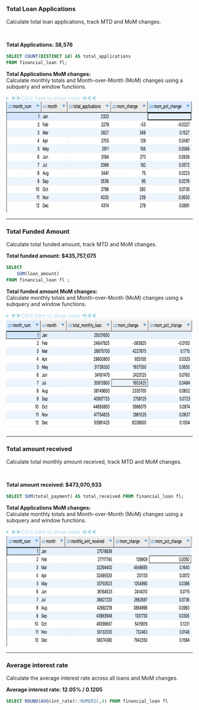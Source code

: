 ### Total Loan Applications
Calculate total loan applications, track MTD and MoM changes.

<br>

**Total Applications: 38,576**
	
```sql
SELECT COUNT(DISTINCT id) AS total_applications 
FROM financial_loan fl;
```

**Total Applications MoM changes:** <br>
Calculate monthly totals and Month-over-Month (MoM) changes using a subquery and window functions.

<details>
<summary style="color: lightblue;">▶▶Click here to show code ◀◀◀</summary>
	
```sql
SELECT 
	month_num,
	month,
	total_applications,
	(total_applications - LAG(total_applications) OVER (ORDER BY month_num))::NUMERIC AS mom_change,
	ROUND((total_applications - LAG(total_applications) OVER (ORDER BY month_num))::NUMERIC / (LAG(total_applications) OVER (ORDER BY month_num)),4) AS mom_pct_change
FROM (
SELECT 
	EXTRACT(MONTH from issue_date) AS month_num,
    	TO_CHAR(issue_date, 'Mon') AS month,
    	COUNT(DISTINCT id) AS total_applications
FROM financial_loan fl
GROUP BY EXTRACT(MONTH from issue_date), TO_CHAR(issue_date, 'Mon')
ORDER BY month_num
) AS ordered_month
ORDER BY month_num
```

### SQL Code Explanation

#### Subquery (`ordered_month`):
- **Month Extraction**:  
  - Extracts the numerical month using `EXTRACT(MONTH FROM issue_date) AS month_num`.  
  - Extracts the abbreviated month name using `TO_CHAR(issue_date, 'Mon') AS month`.  

- **Grouping and Ordering**:  
  Groups the data by `month_num` and `month` to ensure unique monthly aggregations.  
  Orders by `month_num` to maintain chronological order.  

- **Loan Application Count**:  
  Counts distinct loan application IDs for each month with `COUNT(DISTINCT id) AS total_applications`.  

#### Outer Query:
- **Absolute Month-over-Month (MoM) Change**:  
  - Calculates the MoM change using the `LAG` window function:  
    ```sql
    (total_applications - LAG(total_applications) OVER (ORDER BY month_num))::NUMERIC AS mom_change
    ```  
  - The `LAG` function retrieves the previous month's `total_applications` for each row, and the difference is cast to `NUMERIC`.

- **Percentage MoM Change**:  
  - Computes the percentage MoM change:  
    ```sql
    ROUND((total_applications - LAG(total_applications) OVER (ORDER BY month_num))::NUMERIC / (LAG(total_applications) OVER (ORDER BY month_num)), 4) AS mom_pct_change
    ```  
  - The difference in applications is divided by the previous month's total.  
  - The result is rounded to four decimal places.  
  - The `LAG` function ensures the calculation references the correct preceding row.  

#### Ordering:
- The final output is sorted by `month_num` in ascending order to maintain chronological order.

</details>

<img src="images/MoM_changes.png" width="700" height="300" />

---------------------------------------------

### Total Funded Amount
Calculate total funded amount, track MTD and MoM changes.

**Total funded amount: $435,757,075**
```sql
SELECT 
	SUM(loan_amount) 
FROM financial_loan fl ;
```
**Total funded amount MoM changes:** <br>
Calculate monthly totals and Month-over-Month (MoM) changes using a subquery and window functions.
<details>
<summary style="color: lightblue;">▶▶Click here to show code ◀◀◀</summary>
	
``` sql
SELECT 
	month_num,
	month,
	total_monthly_loan,
	total_monthly_loan - LAG(total_monthly_loan) OVER(ORDER BY month_num) AS mom_change,
	ROUND((total_monthly_loan - (LAG(total_monthly_loan) OVER(ORDER BY month_num)))::NUMERIC / (LAG(total_monthly_loan) OVER(ORDER BY month_num)),4)  AS mom_pct_change
FROM (
SELECT 
	EXTRACT(MONTH from issue_date) AS month_num,
	TO_CHAR(issue_date,'Mon') AS month,
	SUM(loan_amount) AS total_monthly_loan
FROM financial_loan fl 
GROUP BY EXTRACT(MONTH from issue_date),TO_CHAR(issue_date,'Mon')
ORDER BY EXTRACT(MONTH from issue_date),TO_CHAR(issue_date,'Mon')
) AS loan_month
```

### Explanation of the SQL Code

#### Inner Query:
- **Aggregation**:  
  Aggregates loan data by month using `SUM(loan_amount)` to calculate `total_monthly_loan` for each month.  
- **Month Extraction**:  
  - Uses `EXTRACT(MONTH FROM issue_date)` to extract the numeric month (`month_num`).  
  - Uses `TO_CHAR(issue_date, 'Mon')` to extract the textual representation of the month (`month`).  
- **Grouping and Ordering**:  
  Groups by both the numeric (`month_num`) and textual (`month`) month representations for aggregation.  
  Orders the results by `month_num` to maintain chronological order.  

#### Outer Query:
- **Absolute Month-over-Month (MoM) Change**:  
  Calculates the absolute MoM change (`mom_change`) using the `LAG` window function to access the previous month's `total_monthly_loan`.  
- **Percentage MoM Change**:  
  Computes the percentage MoM change (`mom_pct_change`) by dividing `mom_change` by the previous month's value (`LAG(total_monthly_loan)`) and rounding the result to four decimal places.  

#### Window Function:
- **Usage of `LAG`**:  
  The `LAG` window function is applied with `OVER(ORDER BY month_num)` to fetch the value of `total_monthly_loan` from the previous row based on chronological order (`month_num`).  

</details>

<img src="images/mom_loan_amt.png" width="700" height="300" />

--------------------------------------------

### Total amount received
Calculate total monthly amount received, track MTD and MoM changes.

<br>

**Total amount received: $473,070,933**
	
```sql
SELECT SUM(total_payment) AS total_received FROM financial_loan fl;
```

**Total Applications MoM changes:** <br>
Calculate monthly totals and Month-over-Month (MoM) changes using a subquery and window functions.

<details>
<summary style="color: lightblue;">▶▶Click here to show code ◀◀◀</summary>
	
```sql
SELECT 
	month_num,
	month,
	monthly_amt_received,
	monthly_amt_received - LAG(monthly_amt_received) OVER(ORDER BY month_num) AS mom_change,
	ROUND((monthly_amt_received - (LAG(monthly_amt_received) OVER(ORDER BY month_num)))::NUMERIC / (LAG(monthly_amt_received) OVER(ORDER BY month_num)),4)  AS mom_pct_change
FROM (
SELECT 
	EXTRACT(MONTH from issue_date) AS month_num,
	TO_CHAR(issue_date,'Mon') AS month,
	SUM(total_payment) AS monthly_amt_received
FROM financial_loan fl 
GROUP BY EXTRACT(MONTH from issue_date),TO_CHAR(issue_date,'Mon')
ORDER BY EXTRACT(MONTH from issue_date),TO_CHAR(issue_date,'Mon')
) AS loan_month
```

### SQL Code Explanation

#### Subquery (`loan_month`):
- **Month Extraction**:  
  - Extracts the numerical month using `EXTRACT(MONTH FROM issue_date) AS month_num`.  
  - Extracts the abbreviated month name using `TO_CHAR(issue_date, 'Mon') AS month`.  

- **Grouping and Ordering**:  
  Groups the data by `month_num` and `month` to ensure unique monthly aggregations.  
  Orders by `month_num` to maintain chronological order.  

- **Monthly Amount Received**:  
  Sums the `total_payment` column for each month with `SUM(total_payment) AS monthly_amt_received`.  

#### Outer Query:
- **Absolute Month-over-Month (MoM) Change**:  
  - Calculates the MoM change using the `LAG` window function:  
    ```sql
    monthly_amt_received - LAG(monthly_amt_received) OVER (ORDER BY month_num) AS mom_change
    ```  
  - The `LAG` function retrieves the previous month's `monthly_amt_received` for each row, and the difference is calculated.

- **Percentage MoM Change**:  
  - Computes the percentage MoM change:  
    ```sql
    ROUND((monthly_amt_received - LAG(monthly_amt_received) OVER (ORDER BY month_num))::NUMERIC / (LAG(monthly_amt_received) OVER (ORDER BY month_num)), 4) AS mom_pct_change
    ```  
  - The difference in received amounts is divided by the previous month's total.  
  - The result is cast to `NUMERIC` and rounded to four decimal places.  
  - The `LAG` function ensures the calculation references the correct preceding row.  

#### Ordering:
- The final output is sorted by `month_num` in ascending order to maintain chronological order.


</details>

<img src="images/mom_amt_received.png" width="700" height="300" />

--------------------------------------------

### Average interest rate
Calculate the average interest rate across all loans and MoM changes.

**Average interest rate: 12.05% / 0.1205**

```sql
SELECT ROUND(AVG(int_rate)::NUMERIC,4) FROM financial_loan fl
```
